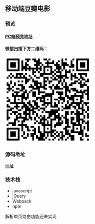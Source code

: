## 移动端豆瓣电影
### 预览
#### [PC端预览地址](https://jiangxin0816.github.io/mobile-douban-movie/index.html)
#### 微信扫描下方二维码：
![微信扫描](./preview.png) 
### 源码地址
[地址](./src)

### 技术栈
- javascript
- jQuery
- Webpack
- npm

解析单页路由功能还未实现
